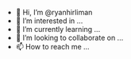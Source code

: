 - 👋 Hi, I’m @ryanhirliman
- 👀 I’m interested in ...
- 🌱 I’m currently learning ...
- 💞️ I’m looking to collaborate on ...
- 📫 How to reach me ...

<!---
ryanhirliman/ryanhirliman is a ✨ special ✨ repository because its `README.md` (this file) appears on your GitHub profile.
You can click the Preview link to take a look at your changes.
--->
